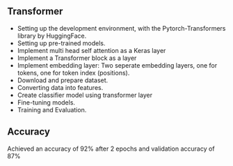
## Transformer

- Setting up the development environment, with the Pytorch-Transformers library by HuggingFace.
- Setting up pre-trained models.
- Implement multi head self attention as a Keras layer
- Implement a Transformer block as a layer
- Implement embedding layer: Two seperate embedding layers, one for tokens, one for token index (positions).
- Download and prepare dataset.
- Converting data into features.
- Create classifier model using transformer layer
- Fine-tuning models.
- Training and Evaluation.

## Accuracy

Achieved an accuracy of 92% after 2 epochs and validation accuracy of 87%
